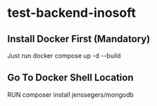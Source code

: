 # test-backend-inosoft

## Install Docker First (Mandatory)
Just run docker compose up -d --build
## Go To Docker Shell Location
RUN composer install jenssegers/mongodb

